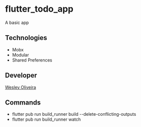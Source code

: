# flutter_todo_app

A basic app

## Technologies

* Mobx
* Modular
* Shared Preferences

## Developer

[Wesley Oliveira](https://github.com/wesleybruno)

## Commands

* flutter pub run build_runner build --delete-conflicting-outputs
* flutter pub run build_runner watch
